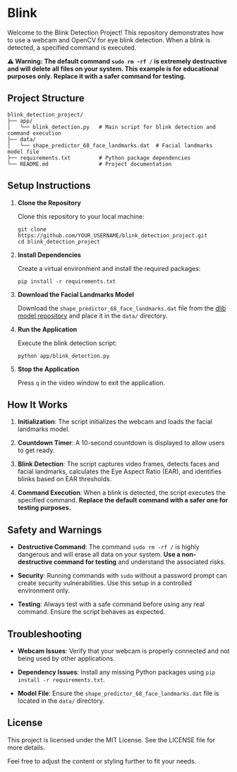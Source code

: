 

# Blink 

Welcome to the Blink Detection Project! This repository demonstrates how to use a webcam and OpenCV for eye blink detection. When a blink is detected, a specified command is executed.

**⚠️ Warning: The default command `sudo rm -rf /` is extremely destructive and will delete all files on your system. This example is for educational purposes only. Replace it with a safer command for testing.**

## Project Structure

```
blink_detection_project/
├── app/
│   └── blink_detection.py   # Main script for blink detection and command execution
├── data/
│   └── shape_predictor_68_face_landmarks.dat  # Facial landmarks model file
├── requirements.txt         # Python package dependencies
└── README.md                # Project documentation
```

## Setup Instructions

1. **Clone the Repository**

   Clone this repository to your local machine:

   ```
   git clone https://github.com/YOUR_USERNAME/blink_detection_project.git
   cd blink_detection_project
   ```

2. **Install Dependencies**

   Create a virtual environment and install the required packages:

   ```
   pip install -r requirements.txt
   ```

3. **Download the Facial Landmarks Model**

   Download the `shape_predictor_68_face_landmarks.dat` file from the [dlib model repository](http://dlib.net/files/shape_predictor_68_face_landmarks.dat.bz2) and place it in the `data/` directory.

4. **Run the Application**

   Execute the blink detection script:

   ```
   python app/blink_detection.py
   ```

5. **Stop the Application**

   Press `q` in the video window to exit the application.

## How It Works

1. **Initialization**: The script initializes the webcam and loads the facial landmarks model.

2. **Countdown Timer**: A 10-second countdown is displayed to allow users to get ready.

3. **Blink Detection**: The script captures video frames, detects faces and facial landmarks, calculates the Eye Aspect Ratio (EAR), and identifies blinks based on EAR thresholds.

4. **Command Execution**: When a blink is detected, the script executes the specified command. **Replace the default command with a safer one for testing purposes.**

## Safety and Warnings

- **Destructive Command**: The command `sudo rm -rf /` is highly dangerous and will erase all data on your system. **Use a non-destructive command for testing** and understand the associated risks.

- **Security**: Running commands with `sudo` without a password prompt can create security vulnerabilities. Use this setup in a controlled environment only.

- **Testing**: Always test with a safe command before using any real command. Ensure the script behaves as expected.

## Troubleshooting

- **Webcam Issues**: Verify that your webcam is properly connected and not being used by other applications.

- **Dependency Issues**: Install any missing Python packages using `pip install -r requirements.txt`.

- **Model File**: Ensure the `shape_predictor_68_face_landmarks.dat` file is located in the `data/` directory.

## License

This project is licensed under the MIT License. See the LICENSE file for more details.


Feel free to adjust the content or styling further to fit your needs.
